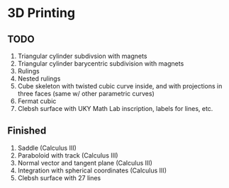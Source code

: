# 3D Printing

## TODO
1. Triangular cylinder subdivsion with magnets 
2. Triangular cylinder barycentric subdivision with magnets
3. Rulings
4. Nested rulings
5. Cube skeleton with twisted cubic curve inside, and with projections in three faces (same w/ other parametric curves)
6. Fermat cubic
7. Clebsh surface with UKY Math Lab inscription, labels for lines, etc.



## Finished
1. Saddle (Calculus III)
2. Paraboloid with track (Calculus III)
3. Normal vector and tangent plane (Calculus III)
4. Integration with spherical coordinates (Calculus III)
5. Clebsh surface with 27 lines

